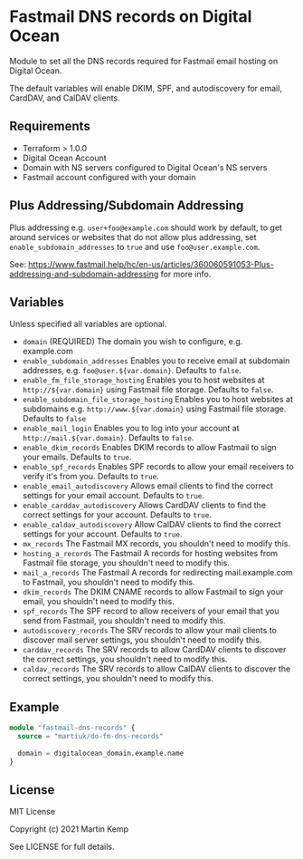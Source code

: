 # Fastmail DNS records on Digital Ocean
Module to set all the DNS records required for Fastmail email hosting on Digital Ocean.

The default variables will enable DKIM, SPF, and autodiscovery for email, CardDAV, and CalDAV clients.


## Requirements
* Terraform > 1.0.0
* Digital Ocean Account
* Domain with NS servers configured to Digital Ocean's NS servers
* Fastmail account configured with your domain

## Plus Addressing/Subdomain Addressing
Plus addressing e.g. `user+foo@example.com` should work by default, to get around services or websites that do not allow
plus addressing, set `enable_subdomain_addresses` to `true` and use `foo@user.example.com`.

See: https://www.fastmail.help/hc/en-us/articles/360060591053-Plus-addressing-and-subdomain-addressing for more info.


## Variables
Unless specified all variables are optional.
* `domain` (REQUIRED) The domain you wish to configure, e.g. example.com
* `enable_subdomain_addresses` Enables you to receive email at subdomain addresses, e.g. `foo@user.${var.domain}`. Defaults to `false`.
* `enable_fm_file_storage_hosting` Enables you to host websites at `http://${var.domain}` using Fastmail file storage. Defaults to `false`.
* `enable_subdomain_file_storage_hosting` Enables you to host websites at subdomains e.g. `http://www.${var.domain}` using Fastmail file storage. Defaults to `false`
* `enable_mail_login` Enables you to log into your account at `http://mail.${var.domain}`. Defaults to `false`.
* `enable_dkim_records` Enables DKIM records to allow Fastmail to sign your emails. Defaults to `true`.
* `enable_spf_records` Enables SPF records to allow your email receivers to verify it's from you. Defaults to `true`.
* `enable_email_autodiscovery` Allows email clients to find the correct settings for your email account. Defaults to `true`.
* `enable_carddav_autodiscovery` Allows CardDAV clients to find the correct settings for your account. Defaults to `true`.
* `enable_caldav_autodiscovery` Allow CalDAV clients to find the correct settings for your account. Defaults to `true`.
* `mx_records` The Fastmail MX records, you shouldn't need to modify this.
* `hosting_a_records` The Fastmail A records for hosting websites from Fastmail file storage, you shouldn't need to modify this.
* `mail_a_records` The Fastmail A records for redirecting mail.example.com to Fastmail, you shouldn't need to modify this.
* `dkim_records` The DKIM CNAME records to allow Fastmail to sign your email, you shouldn't need to modify this.
* `spf_records` The SPF record to allow receivers of your email that you send from Fastmail, you shouldn't need to modify this.
* `autodiscovery_records` The SRV records to allow your mail clients to discover mail server settings, you shouldn't need to modify this.
* `carddav_records` The SRV records to allow CardDAV clients to discover the correct settings, you shouldn't need to modify this.
* `caldav_records` The SRV records to allow CalDAV clients to discover the correct settings, you shouldn't need to modify this.

## Example
```terraform
module "fastmail-dns-records" {
  source = "martiuk/do-fm-dns-records"
  
  domain = digitalocean_domain.example.name
}
```

## License
MIT License

Copyright (c) 2021 Martin Kemp

See LICENSE for full details.
